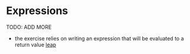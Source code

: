 # Expressions

TODO: ADD MORE

- the exercise relies on writing an expression that will be evaluated to a return value [leap](../exercise-concepts/leap.md)
